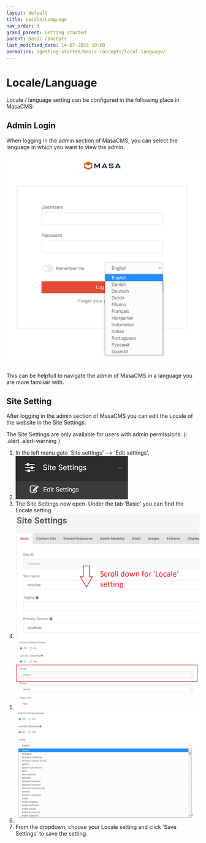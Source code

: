 ```yaml
---
layout: default
title: Locale/Language
nav_order: 3
grand_parent: Getting started
parent: Basic concepts
last_modified_date: 14-07-2023 10:00
permalink: /getting-started/basic-concepts/local-language/
---
```


# Locale/Language

Locale / language setting can be configured in the following place in MasaCMS:

## Admin Login
When logging in the admin section of MasaCMS, you can select the language in which you want to view the admin.

![admin_login_language_setting](/assets/01_getting-started/01_basic-concepts/03_locale-language/admin_login_language_setting.png)

This can be helpfull to navigate the admin of MasaCMS in a language you are more familiair with.

## Site Setting

After logging in the admin section of MasaCMS you can edit the Locale of the website in the Site Settings.

The Site Settings are only available for users with admin permissions.
{: .alert .alert-warning }

1. In the left menu goto 'Site settings' --> 'Edit settings'.
2. ![admin_site_settings](/assets/01_getting-started/01_basic-concepts/03_locale-language/admin_site_settings.png)
3. The Site Settings now open. Under the tab 'Basic' you can find the Locale setting.
4. ![admin_site_settings_basic](/assets/01_getting-started/01_basic-concepts/03_locale-language/admin_site_setting_basic.png)
5. ![admin_site_settings_locale1](/assets/01_getting-started/01_basic-concepts/03_locale-language/admin_site_setting_locale_1.png)
6. ![admin_site_settings_locale2](/assets/01_getting-started/01_basic-concepts/03_locale-language/admin_site_setting_locale_2.png)
7. From the dropdown, choose your Locale setting and click 'Save Settings' to save the setting.